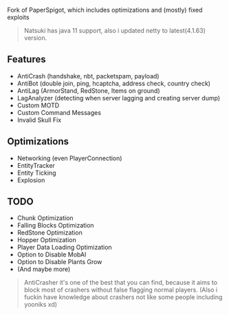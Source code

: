 Fork of PaperSpigot, which includes optimizations and (mostly) fixed exploits

> Natsuki has java 11 support, also i updated netty to latest(4.1.63) version.

## Features
 - AntiCrash (handshake, nbt, packetspam, payload)
 - AntiBot (double join, ping, hcaptcha, address check, country check)
 - AntiLag (ArmorStand, RedStone, Items on ground)
 - LagAnalyzer (detecting when server lagging and creating server dump)
 - Custom MOTD
 - Custom Command Messages
 - Invalid Skull Fix

## Optimizations
 - Networking (even PlayerConnection)
 - EntityTracker
 - Entity Ticking
 - Explosion

## TODO
 - Chunk Optimization
 - Falling Blocks Optimization
 - RedStone Optimization
 - Hopper Optimization
 - Player Data Loading Optimization
 - Option to Disable MobAI
 - Option to Disable Plants Grow
 - (And maybe more)
 
> AntiCrasher it's one of the best that you can find, because it aims to block most of crashers without false flagging normal players. (Also i fuckin have knowledge about crashers not like some people including yooniks xd)
